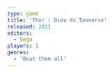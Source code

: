 ```yaml
---
type: game
title: 'Thor : Dieu du Tonnerre'
released: 2011
editors: 
  - Sega
players: 1
genres:
  - 'Beat them all'
---
```

